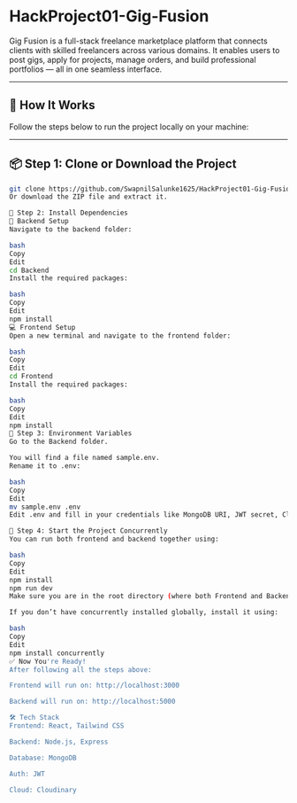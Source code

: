 # HackProject01-Gig-Fusion

Gig Fusion is a full-stack freelance marketplace platform that connects clients with skilled freelancers across various domains. It enables users to post gigs, apply for projects, manage orders, and build professional portfolios — all in one seamless interface.

---

## 🚀 How It Works

Follow the steps below to run the project locally on your machine:

---

## 📦 Step 1: Clone or Download the Project

```bash
git clone https://github.com/SwapnilSalunke1625/HackProject01-Gig-Fusion.git
Or download the ZIP file and extract it.

📂 Step 2: Install Dependencies
🔧 Backend Setup
Navigate to the backend folder:

bash
Copy
Edit
cd Backend
Install the required packages:

bash
Copy
Edit
npm install
💻 Frontend Setup
Open a new terminal and navigate to the frontend folder:

bash
Copy
Edit
cd Frontend
Install the required packages:

bash
Copy
Edit
npm install
🔐 Step 3: Environment Variables
Go to the Backend folder.

You will find a file named sample.env.
Rename it to .env:

bash
Copy
Edit
mv sample.env .env
Edit .env and fill in your credentials like MongoDB URI, JWT secret, Cloudinary config, etc.

🧠 Step 4: Start the Project Concurrently
You can run both frontend and backend together using:

bash
Copy
Edit
npm install
npm run dev
Make sure you are in the root directory (where both Frontend and Backend folders exist) when you run this.

If you don’t have concurrently installed globally, install it using:

bash
Copy
Edit
npm install concurrently
✅ Now You're Ready!
After following all the steps above:

Frontend will run on: http://localhost:3000

Backend will run on: http://localhost:5000

🛠 Tech Stack
Frontend: React, Tailwind CSS

Backend: Node.js, Express

Database: MongoDB

Auth: JWT

Cloud: Cloudinary

